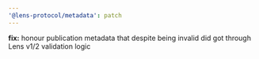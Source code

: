 ```yaml
---
'@lens-protocol/metadata': patch
---
```


**fix:** honour publication metadata that despite being invalid did got through Lens v1/2 validation logic
